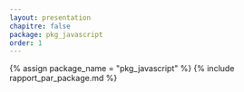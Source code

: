 ```yaml
---
layout: presentation
chapitre: false
package: pkg_javascript
order: 1
---
```


{% assign package_name = "pkg_javascript" %}
{% include rapport_par_package.md %}